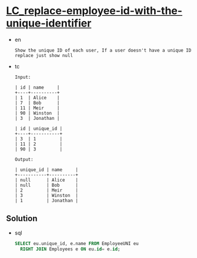 # [LC_replace-employee-id-with-the-unique-identifier](https://leetcode.com/problems/replace-employee-id-with-the-unique-identifier)

* en

  ```en
  Show the unique ID of each user, If a user doesn't have a unique ID replace just show null
  ```

* tc

  ```tc
  Input:

  | id | name     |
  +----+----------+
  | 1  | Alice    |
  | 7  | Bob      |
  | 11 | Meir     |
  | 90 | Winston  |
  | 3  | Jonathan |

  | id | unique_id |
  +----+-----------+
  | 3  | 1         |
  | 11 | 2         |
  | 90 | 3         |

  Output:

  | unique_id | name     |
  +-----------+----------+
  | null      | Alice    |
  | null      | Bob      |
  | 2         | Meir     |
  | 3         | Winston  |
  | 1         | Jonathan |
  ```

## Solution

* sql

  ```sql
  SELECT eu.unique_id, e.name FROM EmployeeUNI eu
    RIGHT JOIN Employees e ON eu.id= e.id;
  ```
